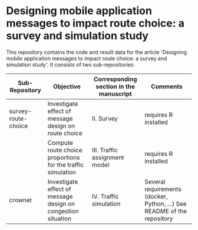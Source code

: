 

# Designing mobile application messages to impact route choice: a survey and simulation study

This repository contains the code and result data for the article 'Designing mobile application messages to impact route choice: a survey and simulation study'.
It consists of two sub-repositories:


| Sub-Repository      | Objective                                                    | Corresponding section in the manuscript | Comments                                                                  |
|---------------------|--------------------------------------------------------------|-----------------------------------------|---------------------------------------------------------------------------|
| survey-route-choice | Investigate effect of message design on route choice         | II. Survey                              | requires R installed                                                      |
|                     | Compute route choice proportions for the traffic simulation  | III. Traffic assignment model           | requires R installed                                                      |
| crownet             | Investigate effect of message design on congestion situation | IV. Traffic simulation                  | Several requirements (docker, Python, ...)  See README of the repository  |
